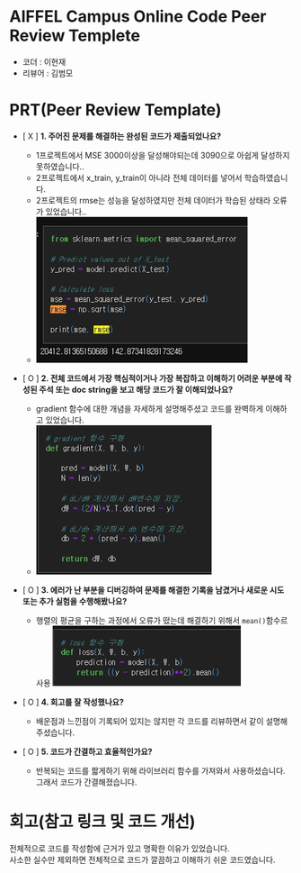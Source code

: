 # AIFFEL Campus Online Code Peer Review Templete
- 코더 : 이현재
- 리뷰어 : 김범모

# PRT(Peer Review Template)
- [ X ]  **1. 주어진 문제를 해결하는 완성된 코드가 제출되었나요?**
    - 1프로젝트에서 MSE 3000이상을 달성해야되는데 3090으로 아쉽게 달성하지 못하였습니다..
    - 2프로젝트에서 x_train, y_train이 아니라 전체 데이터를 넣어서 학습하였습니다.
    - 2프로젝트의 rmse는 성능을 달성하였지만 전체 데이터가 학습된 상태라 오류가 있었습니다..
    - ![image1](image1.jpg)

    
- [ O ]  **2. 전체 코드에서 가장 핵심적이거나 가장 복잡하고 이해하기 어려운 부분에 작성된 
주석 또는 doc string을 보고 해당 코드가 잘 이해되었나요?**
     - gradient 함수에 대한 개념을 자세하게 설명해주셨고 코드를 완벽하게 이해하고 있었습니다.
     - ![image](image2.jpg)
        
- [ O ]  **3. 에러가 난 부분을 디버깅하여 문제를 해결한 기록을 남겼거나
새로운 시도 또는 추가 실험을 수행해봤나요?**
    - 행렬의 평균을 구하는 과정에서 오류가 떴는데 해결하기 위해서 ```mean()```함수르 사용
    ![image3](image3.jpg)
        
- [ O ]  **4. 회고를 잘 작성했나요?**
    - 배운점과 느낀점이 기록되어 있지는 않지만 각 코드를 리뷰하면서 같이 설명해주셨습니다.
        
- [ O ]  **5. 코드가 간결하고 효율적인가요?**
    - 반복되는 코드를 짧게하기 위해 라이브러리 함수를 가져와서 사용하셨습니다. 그래서 코드가 간결해졌습니다.


# 회고(참고 링크 및 코드 개선)
전체적으로 코드를 작성함에 근거가 있고 명확한 이유가 있었습니다. </br>
사소한 실수만 제외하면 전체적으로 코드가 깔끔하고 이해하기 쉬운 코드였습니다.

